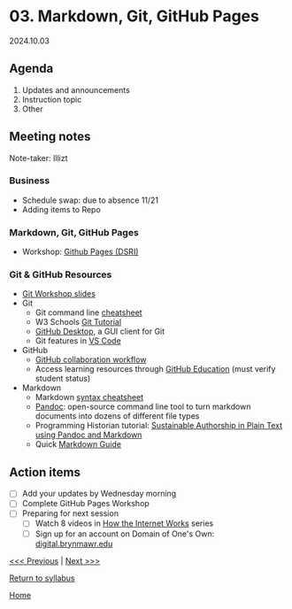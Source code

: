 # 03. Markdown, Git, GitHub Pages

2024.10.03

## Agenda
1. Updates and announcements
2. Instruction topic
3. Other

## Meeting notes
Note-taker: Illizt

### Business
- Schedule swap: due to absence 11/21
- Adding items to Repo

### Markdown, Git, GitHub Pages
- Workshop: [Github Pages (DSRI)](https://github.com/tri-cods/github-pages)

### Git & GitHub Resources
- [Git Workshop slides](https://alicemcgrath.digital.brynmawr.edu/pres/git-hub.html)
- Git
  - Git command line [cheatsheet](https://education.github.com/git-cheat-sheet-education.pdf)
  - W3 Schools [Git Tutorial](https://www.w3schools.com/git/default.asp)
  - [GitHub Desktop](https://desktop.github.com/), a GUI client for Git
  - Git features in [VS Code](https://code.visualstudio.com/docs/editor/versioncontrol#:~:text=Visual%20Studio%20Code%20has%20integrated,on%20the%20VS%20Code%20Marketplace.)
- GitHub
  - [GitHub collaboration workflow](https://guides.github.com/introduction/flow/)
  - Access learning resources through [GitHub Education](https://github.com/education) (must verify student status)
- Markdown
  - Markdown [syntax cheatsheet](https://www.markdownguide.org/cheat-sheet/)
  - [Pandoc](https://pandoc.org/): open-source command line tool to turn markdown documents into dozens of different file types
  - Programming Historian tutorial: [Sustainable Authorship in Plain Text using Pandoc and Markdown](http://programminghistorian.org/en/lessons/sustainable-authorship-in-plain-text-using-pandoc-and-markdown)
  - Quick [Markdown Guide](../resources/markdown-guide.md) 

## Action items
- [ ] Add your updates by Wednesday morning
- [ ] Complete GitHub Pages Workshop
- [ ] Preparing for next session
  - [ ] Watch 8 videos in [How the Internet Works](https://www.youtube.com/playlist?list=PLzdnOPI1iJNfMRZm5DDxco3UdsFegvuB7) series
  - [ ] Sign up for an account on Domain of One's Own: [digital.brynmawr.edu](https://digital.brynmawr.edu/)

[<<< Previous](02-computation.md) | [Next >>>]()

[Return to syllabus](../syllabus.md)

[Home](../README.md)
